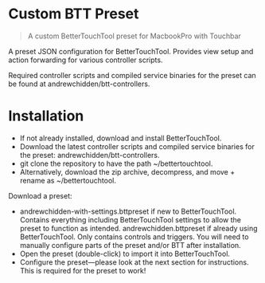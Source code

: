 # Custom BTT Preset
> A custom BetterTouchTool preset for MacbookPro with Touchbar

A preset JSON configuration for BetterTouchTool. Provides view setup and action forwarding for various controller scripts.

Required controller scripts and compiled service binaries for the preset can be found at andrewchidden/btt-controllers.

# Installation
- If not already installed, download and install BetterTouchTool.
- Download the latest controller scripts and compiled service binaries for the preset: andrewchidden/btt-controllers.
- git clone the repository to have the path ~/bettertouchtool.
- Alternatively, download the zip archive, decompress, and move + rename as ~/bettertouchtool.

Download a preset:
- andrewchidden-with-settings.bttpreset if new to BetterTouchTool. Contains everything including BetterTouchTool settings to allow the preset to function as intended.
andrewchidden.bttpreset if already using BetterTouchTool. Only contains controls and triggers. You will need to manually configure parts of the preset and/or BTT after installation.
- Open the preset (double-click) to import it into BetterTouchTool.
- Configure the preset—please look at the next section for instructions. This is required for the preset to work!
